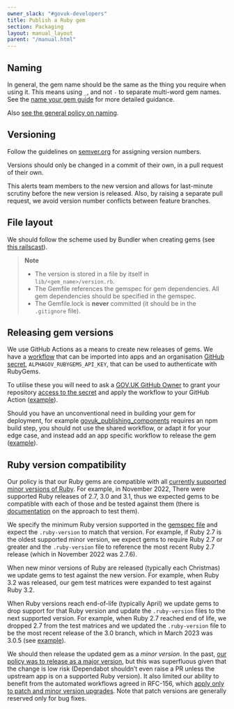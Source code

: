 ```yaml
---
owner_slack: "#govuk-developers"
title: Publish a Ruby gem
section: Packaging
layout: manual_layout
parent: "/manual.html"
---
```


## Naming

In general, the gem name should be the same as the thing you require when using
it. This means using `_`, and not `-` to separate multi-word gem names.  See the
[name your gem guide](http://guides.rubygems.org/name-your-gem/) for more detailed
guidance.

Also [see the general policy on naming](/manual/naming.html#naming-gems).

## Versioning

Follow the guidelines on [semver.org](http://semver.org/) for assigning version
numbers.

Versions should only be changed in a commit of their own, in a pull request of
their own.

This alerts team members to the new version and allows for last-minute scrutiny
before the new version is released. Also, by raising a separate pull request,
we avoid version number conflicts between feature branches.

## File layout

We should follow the scheme used by Bundler when creating gems (see [this
railscast](http://railscasts.com/episodes/245-new-gem-with-bundler?view=asciicast)).

> **Note**
>
> * The version is stored in a file by itself in `lib/<gem_name>/version.rb`.
> * The Gemfile references the gemspec for gem dependencies.  All gem
>   dependencies should be specified in the gemspec.
> * The Gemfile.lock is **never** committed (it should be in the `.gitignore`
>   file).

## Releasing gem versions

We use GitHub Actions as a means to create new releases of gems. We have
a [workflow][release-gem-workflow] that can be imported into apps and an
organisation [GitHub secret][gh-secret], `ALPHAGOV_RUBYGEMS_API_KEY`, that
can be used to authenticate with RubyGems.

To utilise these you will need to ask a [GOV.UK GitHub Owner][govuk-github-owners]
to grant your repository [access to the secret][secret-access] and apply
the workflow to your GitHub Action ([example][gh-workflow-example]).

Should you have an unconventional need in building your gem for deployment,
for example [govuk_publishing_components][] requires an npm build step, you
should not use the shared workflow, or adapt it for your edge case, and
instead add an app specific workflow to release the gem
([example][publishing-components-release-workflow]).

[release-gem-workflow]: https://github.com/alphagov/govuk-infrastructure/blob/main/.github/workflows/publish-rubygem.yaml
[gh-secret]: https://docs.github.com/en/actions/security-guides/encrypted-secrets
[govuk-github-owners]: mailto:govuk-github-owners@digital.cabinet-office.gov.uk
[secret-access]: https://github.com/organizations/alphagov/settings/secrets/actions
[gh-workflow-example]: https://github.com/alphagov/govuk_schemas/blob/74c5375505e6f46272c393e49e0d4e081b2cdd21/.github/workflows/ci.yml
[govuk_publishing_components]: /repos/govuk_publishing_components.html
[publishing-components-release-workflow]: https://github.com/alphagov/govuk_publishing_components/blob/04225e53f0a70f64589ebd0c66dd4e444430e460/.github/workflows/ci.yml#L41-L70

## Ruby version compatibility

Our policy is that our Ruby gems are compatible with all [currently supported
minor versions of Ruby][supported-rubies]. For example, in November 2022, There
were supported Ruby releases of 2.7, 3.0 and 3.1, thus we expected gems to be
compatible with each of those and be tested against them (there is
[documentation][testing-gems] on the approach to test them).

We specify the minimum Ruby version supported in the [gemspec file][gemspec-ruby-version]
and expect the `.ruby-version` to match that version. For example, if Ruby 2.7
is the oldest supported minor version, we expect gems to require Ruby 2.7 or
greater and the `.ruby-version` file to reference the most recent Ruby 2.7
release (which in November 2022 was 2.7.6).

When new minor versions of Ruby are released (typically each Christmas) we
update gems to test against the new version. For example, when Ruby 3.2
was released, our gem test matrices were expanded to test against Ruby 3.2.

When Ruby versions reach end-of-life (typically April) we update gems
to drop support for that Ruby version and update the `.ruby-version` files to
the next supported version. For example, when Ruby 2.7 reached end of life, we dropped 2.7
from the test matrices and we updated the `.ruby-version` file to be the most
recent release of the 3.0 branch, which in March 2023 was 3.0.5
(see [example][example-pr-dropping-ruby-support]).

We should then release the updated gem as a *minor version*.
In the past, [our policy was to release as a major version][old-policy-major-version],
but this was superfluous given that the change is low risk (Dependabot shouldn’t
even raise a PR unless the upstream app is on a supported Ruby version). It also
limited our ability to benefit from the automated workflows agreed in RFC-156,
which [apply only to patch and minor version upgrades][rfc-156-versions].
Note that patch versions are generally reserved only for bug fixes.

[example-pr-dropping-ruby-support]: https://github.com/alphagov/gds-api-adapters/pull/1191
[gemspec-ruby-version]: https://guides.rubygems.org/specification-reference/#required_ruby_version
[minimum-ruby-gem]: https://github.com/alphagov/govuk_sidekiq/blob/12183f8781f2755e185e6a14a722e6f3892bda4a/govuk_sidekiq.gemspec#L19
[old-policy-major-version]: https://github.com/alphagov/govuk-developer-docs/pull/3932
[rfc-156-versions]: https://github.com/alphagov/govuk-rfcs/blob/main/rfc-156-auto-merge-internal-prs.md#4-version-increase-is-patch-or-minor
[supported-rubies]: https://www.ruby-lang.org/en/downloads/branches/
[testing-gems]: /manual/test-and-build-a-project-with-github-actions.html#a-ruby-gem
